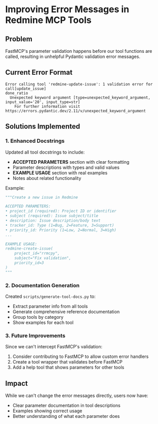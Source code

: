 # Improving Error Messages in Redmine MCP Tools

## Problem
FastMCP's parameter validation happens before our tool functions are called, resulting in unhelpful Pydantic validation error messages.

## Current Error Format
```
Error calling tool 'redmine-update-issue': 1 validation error for call[update_issue]
done_ratio
  Unexpected keyword argument [type=unexpected_keyword_argument, input_value='20', input_type=str]
    For further information visit https://errors.pydantic.dev/2.11/v/unexpected_keyword_argument
```

## Solutions Implemented

### 1. Enhanced Docstrings
Updated all tool docstrings to include:
- **ACCEPTED PARAMETERS** section with clear formatting
- Parameter descriptions with types and valid values
- **EXAMPLE USAGE** section with real examples
- Notes about related functionality

Example:
```python
"""Create a new issue in Redmine

ACCEPTED PARAMETERS:
• project_id (required): Project ID or identifier  
• subject (required): Issue subject/title
• description: Issue description/body text
• tracker_id: Type (1=Bug, 2=Feature, 3=Support)
• priority_id: Priority (1=Low, 2=Normal, 3=High)
...

EXAMPLE USAGE:
redmine-create-issue(
    project_id="rrmcpy",
    subject="Fix validation",
    priority_id=3
)
"""
```

### 2. Documentation Generation
Created `scripts/generate-tool-docs.py` to:
- Extract parameter info from all tools
- Generate comprehensive reference documentation
- Group tools by category
- Show examples for each tool

### 3. Future Improvements
Since we can't intercept FastMCP's validation:
1. Consider contributing to FastMCP to allow custom error handlers
2. Create a tool wrapper that validates before FastMCP
3. Add a help tool that shows parameters for other tools

## Impact
While we can't change the error messages directly, users now have:
- Clear parameter documentation in tool descriptions
- Examples showing correct usage
- Better understanding of what each parameter does
